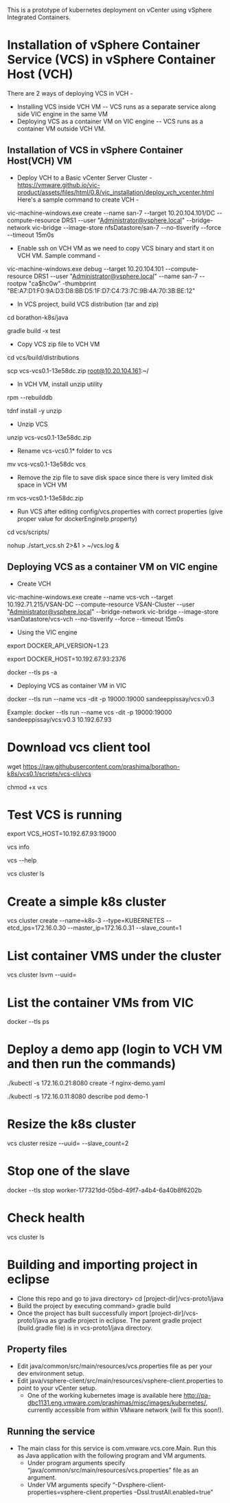 This is a prototype of kubernetes deployment on vCenter using vSphere Integrated Containers.

# Installation of vSphere Container Service (VCS) in vSphere Container Host (VCH)
There are 2 ways of deploying VCS in VCH -
* Installing VCS inside VCH VM
-- VCS runs as a separate service along side VIC engine in the same VM
* Deploying VCS as a container VM on VIC engine
-- VCS runs as a container VM outside VCH VM.

## Installation of VCS in vSphere Container Host(VCH) VM
* Deploy VCH to a Basic vCenter Server Cluster - https://vmware.github.io/vic-product/assets/files/html/0.8/vic_installation/deploy_vch_vcenter.html
Here's a sample command to create VCH -

vic-machine-windows.exe create --name san-7  --target 10.20.104.101/DC --compute-resource DRS1 --user "Administrator@vsphere.local" --bridge-network vic-bridge --image-store nfsDatastore/san-7 --no-tlsverify --force --timeout 15m0s

* Enable ssh on VCH VM as we need to copy VCS binary and start it on VCH VM. Sample command -

vic-machine-windows.exe debug --target 10.20.104.101 --compute-resource DRS1 --user "Administrator@vsphere.local" --name san-7 --rootpw "ca$hc0w" -thumbprint "BE:A7:D1:F0:9A:D3:D8:BB:D5:1F:D7:C4:73:7C:9B:4A:70:3B:BE:12"

* In VCS project, build VCS distribution (tar and zip)

cd borathon-k8s/java

gradle build -x test

* Copy VCS zip file to VCH VM

cd vcs/build/distributions

scp vcs-vcs0.1-13e58dc.zip root@10.20.104.161:~/

* In VCH VM, install unzip utility

rpm --rebuilddb

tdnf install -y unzip

* Unzip VCS

unzip vcs-vcs0.1-13e58dc.zip

* Rename vcs-vcs0.1* folder to vcs

mv vcs-vcs0.1-13e58dc vcs

* Remove the zip file to save disk space since there is very limited disk space in VCH VM

rm vcs-vcs0.1-13e58dc.zip

* Run VCS after editing config/vcs.properties with correct properties (give proper value for dockerEngineIp property)

cd vcs/scripts/

nohup ./start_vcs.sh 2>&1 > ~/vcs.log &

## Deploying VCS as a container VM on VIC engine
* Create VCH

vic-machine-windows.exe create --name vcs-vch  --target 10.192.71.215/VSAN-DC --compute-resource VSAN-Cluster --user "Administrator@vsphere.local" --bridge-network vic-bridge --image-store vsanDatastore/vcs-vch --no-tlsverify --force --timeout 15m0s

* Using the VIC engine

export DOCKER_API_VERSION=1.23

export DOCKER_HOST=10.192.67.93:2376

docker --tls ps -a

* Deploying VCS as container VM in VIC

docker --tls run --name vcs -dit -p 19000:19000 sandeeppissay/vcs:v0.3 <VCH VM IP>

Example: docker --tls run --name vcs -dit -p 19000:19000 sandeeppissay/vcs:v0.3 10.192.67.93

# Download vcs client tool
wget https://raw.githubusercontent.com/prashima/borathon-k8s/vcs0.1/scripts/vcs-cli/vcs

chmod +x vcs

# Test VCS is running
export VCS_HOST=10.192.67.93:19000

vcs info

vcs --help

vcs cluster ls

# Create a simple k8s cluster
vcs cluster create --name=k8s-3 --type=KUBERNETES --etcd_ips=172.16.0.30 --master_ip=172.16.0.31 --slave_count=1

# List container VMS under the cluster
vcs cluster lsvm --uuid=<uuid>

# List the container VMs from VIC
docker --tls ps

# Deploy a demo app (login to VCH VM and then run the commands)
./kubectl -s 172.16.0.21:8080 create -f nginx-demo.yaml

./kubectl -s 172.16.0.11:8080 describe pod demo-1

# Resize the k8s cluster
vcs cluster resize --uuid=<uuid> --slave_count=2

# Stop one of the slave
docker --tls stop worker-177321dd-05bd-49f7-a4b4-6a40b8f6202b

# Check health
vcs cluster ls

# Building and importing project in eclipse
* Clone this repo and go to java directory> cd [project-dir]/vcs-proto1/java
* Build the project by executing command> gradle build
* Once the project has built successfully import [project-dir]/vcs-proto1/java as gradle project in eclipse. The parent gradle project (build.gradle file) is in vcs-proto1/java directory.

## Property files
* Edit java/common/src/main/resources/vcs.properties file as per your dev environment setup.
* Edit java/vsphere-client/src/main/resources/vsphere-client.properties to point to your vCenter setup.
  * One of the working kubernetes image is available here http://pa-dbc1131.eng.vmware.com/prashimas/misc/images/kubernetes/, currently accessible from within VMware network (will fix this soon!).

## Running the service
* The main class for this service is com.vmware.vcs.core.Main. Run this as Java application with the following program and VM arguments.
  * Under program arguments specify “java/common/src/main/resources/vcs.properties” file as an argument.
  * Under VM arguments specify “-Dvsphere-client-properties=vsphere-client.properties –Dssl.trustAll.enabled=true”
